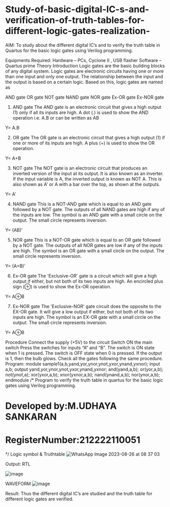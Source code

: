 # Study-of-basic-digital-IC-s-and-verification-of-truth-tables-for-different-logic-gates-realization-
 AIM:
To study about the different digital IC’s and to verify the truth table in Quartus for the basic logic gates using Verilog programming.

Equipments Required:
Hardware – PCs, Cyclone II , USB flasher
Software – Quartus prime
Theory
Introduction
Logic gates are the basic building blocks of any digital system. Logic gates are electronic circuits having one or more than one input and only one output. The relationship between the input and the output is based on a certain logic. Based on this, logic gates are named as

AND gate
OR gate
NOT gate
NAND gate
NOR gate
Ex-OR gate
Ex-NOR gate
1) AND gate
The AND gate is an electronic circuit that gives a high output (1) only if all its inputs are high. A dot (.) is used to show the AND operation i.e. A.B or can be written as AB

Y= A.B

2) OR gate
The OR gate is an electronic circuit that gives a high output (1) if one or more of its inputs are high. A plus (+) is used to show the OR operation.

Y= A+B

3) NOT gate
The NOT gate is an electronic circuit that produces an inverted version of the input at its output. It is also known as an inverter. If the input variable is A, the inverted output is known as NOT A. This is also shown as A' or A with a bar over the top, as shown at the outputs.

Y= A'

4) NAND gate
This is a NOT-AND gate which is equal to an AND gate followed by a NOT gate. The outputs of all NAND gates are high if any of the inputs are low. The symbol is an AND gate with a small circle on the output. The small circle represents inversion.

Y= (AB)’

5) NOR gate
This is a NOT-OR gate which is equal to an OR gate followed by a NOT gate. The outputs of all NOR gates are low if any of the inputs are high. The symbol is an OR gate with a small circle on the output. The small circle represents inversion.

Y= (A+B)’

6) Ex-OR gate
The 'Exclusive-OR' gate is a circuit which will give a high output if either, but not both of its two inputs are high. An encircled plus sign (⊕) is used to show the Ex-OR operation.

Y= A⊕B

7) Ex-NOR gate
The 'Exclusive-NOR' gate circuit does the opposite to the EX-OR gate. It will give a low output if either, but not both of its two inputs are high. The symbol is an EX-OR gate with a small circle on the output. The small circle represents inversion.

Y= A⊕B

Procedure
Connect the supply (+5V) to the circuit
Switch ON the main switch
Press the switches for inputs “A” and “B”. The switch is ON state when 1 is pressed. The switch is OFF state when 0 is pressed.
If the output is 1, then the bulb glows.
Check all the gates following the same procedure.
Program:
module sample1(a,b,yand,yor,ynor,ynot,yxor,ynand,yxnor);
input a,b;
output yand,yor,ynor,ynot,yxor,ynand,yxnor;
and(yand,a,b);
or(yor,a,b);
not(ynot,a);
xor(yxor,a,b);
xnor(yxnor,a,b);
nand(ynand,a,b);
nor(ynor,a,b);
endmodule
/*
Program to verify the truth table in quartus for the basic logic gates using Verilog programming.
# Developed by:M.UDHAYA SANKARAN
# RegisterNumber:212222110051
*/
Logic symbol & Truthtable
![WhatsApp Image 2023-08-26 at 08 37 03](https://github.com/Udhayasankaran04/Study-of-basic-digital-IC-s-and-verification-of-truth-tables-for-different-logic-gates-realization-/assets/119393933/d9a41073-1f62-49a4-9486-1f862d62302a)

Output:
RTL




![image](https://github.com/Udhayasankaran04/Study-of-basic-digital-IC-s-and-verification-of-truth-tables-for-different-logic-gates-realization-/assets/119393933/23f240ca-340c-45c3-87b6-35460c5f3b2c)


WAVEFORM
![image](https://github.com/Udhayasankaran04/Study-of-basic-digital-IC-s-and-verification-of-truth-tables-for-different-logic-gates-realization-/assets/119393933/08ab8a35-0b95-40bb-b860-49627ab6da3e)




Result:
Thus the different digital IC’s are studied and the truth table for different logic gates are verified.
